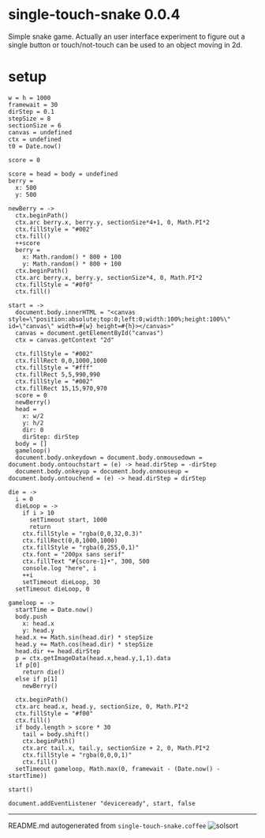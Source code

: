 # single-touch-snake 0.0.4

Simple snake game. Actually an user interface experiment to figure out a single button or touch/not-touch can be used to an object moving in 2d.

# setup

    w = h = 1000
    framewait = 30
    dirStep = 0.1
    stepSize = 8
    sectionSize = 6
    canvas = undefined
    ctx = undefined
    t0 = Date.now()
    
    score = 0
    
    score = head = body = undefined
    berry =
      x: 500
      y: 500
    
    newBerry = ->
      ctx.beginPath()
      ctx.arc berry.x, berry.y, sectionSize*4+1, 0, Math.PI*2
      ctx.fillStyle = "#002"
      ctx.fill()
      ++score
      berry =
        x: Math.random() * 800 + 100
        y: Math.random() * 800 + 100
      ctx.beginPath()
      ctx.arc berry.x, berry.y, sectionSize*4, 0, Math.PI*2
      ctx.fillStyle = "#0f0"
      ctx.fill()
    
    start = ->
      document.body.innerHTML = "<canvas style=\"position:absolute;top:0;left:0;width:100%;height:100%\" id=\"canvas\" width=#{w} height=#{h}></canvas>"
      canvas = document.getElementById("canvas")
      ctx = canvas.getContext "2d"
    
      ctx.fillStyle = "#002"
      ctx.fillRect 0,0,1000,1000
      ctx.fillStyle = "#fff"
      ctx.fillRect 5,5,990,990
      ctx.fillStyle = "#002"
      ctx.fillRect 15,15,970,970
      score = 0
      newBerry()
      head =
        x: w/2
        y: h/2
        dir: 0
        dirStep: dirStep
      body = []
      gameloop()
      document.body.onkeydown = document.body.onmousedown = document.body.ontouchstart = (e) -> head.dirStep = -dirStep
      document.body.onkeyup = document.body.onmouseup = document.body.ontouchend = (e) -> head.dirStep = dirStep
    
    die = ->
      i = 0
      dieLoop = ->
        if i > 10
          setTimeout start, 1000
          return
        ctx.fillStyle = "rgba(0,0,32,0.3)"
        ctx.fillRect(0,0,1000,1000)
        ctx.fillStyle = "rgba(0,255,0,1)"
        ctx.font = "200px sans serif"
        ctx.fillText "#{score-1}•", 300, 500
        console.log "here", i
        ++i
        setTimeout dieLoop, 30
      setTimeout dieLoop, 0
    
    gameloop = ->
      startTime = Date.now()
      body.push
        x: head.x
        y: head.y
      head.x += Math.sin(head.dir) * stepSize
      head.y += Math.cos(head.dir) * stepSize
      head.dir += head.dirStep
      p = ctx.getImageData(head.x,head.y,1,1).data
      if p[0]
        return die()
      else if p[1]
        newBerry()
    
      ctx.beginPath()
      ctx.arc head.x, head.y, sectionSize, 0, Math.PI*2
      ctx.fillStyle = "#f00"
      ctx.fill()
      if body.length > score * 30
        tail = body.shift()
        ctx.beginPath()
        ctx.arc tail.x, tail.y, sectionSize + 2, 0, Math.PI*2
        ctx.fillStyle = "rgba(0,0,0,1)"
        ctx.fill()
      setTimeout gameloop, Math.max(0, framewait - (Date.now() - startTime))
    
    start()
    
    document.addEventListener "deviceready", start, false
    
    
    

----

README.md autogenerated from `single-touch-snake.coffee` ![solsort](https://ssl.solsort.com/_reputil_rasmuserik_single-touch-snake.png)
